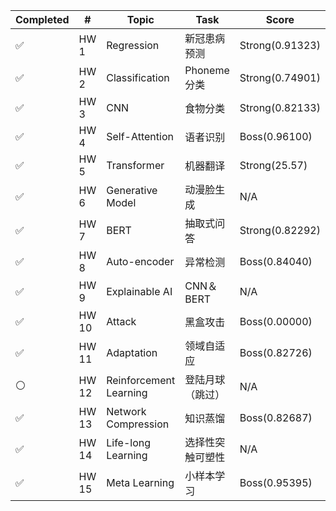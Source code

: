 | Completed | #                                  | Topic                  | Task                   | Score |
| --------- | ---------------------------------- | ---------------------- | ---------------------- | ----- |
| ✅         | HW 1     | Regression             | 新冠患病预测 | Strong(0.91323)    |
| ✅         | HW 2 | Classification         | Phoneme 分类           | Strong(0.74901)    |
| ✅         | HW 3         | CNN                    | 食物分类               | Strong(0.82133)    |
| ✅         | HW 4 | Self-Attention         | 语者识别           | Boss(0.96100)    |
| ✅          | HW 5                               | Transformer            |  机器翻译                      | Strong(25.57)    |
| ✅          | HW 6                               | Generative Model       |     动漫脸生成                   | N/A    |
| ✅          | HW 7                               | BERT                   |    抽取式问答                    | Strong(0.82292)    |
| ✅          | HW 8                               | Auto-encoder           |             异常检测           | Boss(0.84040)    |
| ✅          | HW 9                               | Explainable AI         |       CNN＆BERT                 | N/A    |
| ✅          | HW 10                              | Attack                 |         黑盒攻击               | Boss(0.00000)    |
| ✅          | HW 11                              | Adaptation             |   领域自适应                     | Boss(0.82726)    |
| ⚪          | HW 12                              | Reinforcement Learning |  登陆月球（跳过）                      | N/A   |
| ✅          | HW 13                              | Network Compression    |  知识蒸馏                      | Boss(0.82687)    |
| ✅          | HW 14                              | Life-long Learning     |   选择性突触可塑性                     | N/A    |
| ✅          | HW 15                              | Meta Learning          |   小样本学习                     | Boss(0.95395)    |